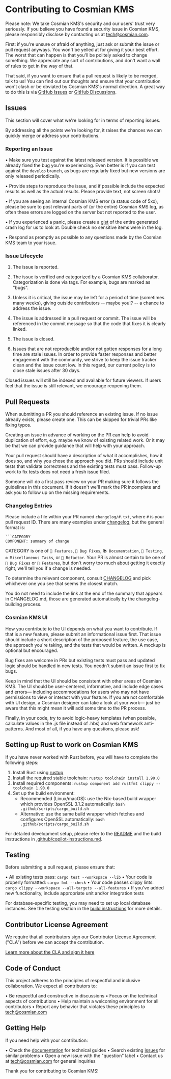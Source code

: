 # Contributing to Cosmian KMS

Please note: We take Cosmian KMS's security and our users' trust very seriously. If you believe you have found a
security issue in Cosmian KMS, please responsibly disclose by contacting us at
[tech@cosmian.com](mailto:tech@cosmian.com).

First: if you're unsure or afraid of anything, just ask or submit the issue or pull request anyways. You won't be
yelled at for giving it your best effort. The worst that can happen is that you'll be politely asked to change
something. We appreciate any sort of contributions, and don't want a wall of rules to get in the way of that.

That said, if you want to ensure that a pull request is likely to be merged, talk to us! You can find out our thoughts
and ensure that your contribution won't clash or be obviated by Cosmian KMS's normal direction. A great way to do this
is via [GitHub Issues](https://github.com/Cosmian/kms/issues) or [GitHub Discussions](https://github.com/Cosmian/kms/discussions).

## Issues

This section will cover what we're looking for in terms of reporting issues.

By addressing all the points we're looking for, it raises the chances we can quickly merge or address your contributions.

### Reporting an Issue

• Make sure you test against the latest released version. It is possible we already fixed the bug you're experiencing.
Even better is if you can test against the `develop` branch, as bugs are regularly fixed but new versions are only
released periodically.

• Provide steps to reproduce the issue, and if possible include the expected results as well as the actual results.
Please provide text, not screen shots!

• If you are seeing an internal Cosmian KMS error (a status code of 5xx), please be sure to post relevant parts of
(or the entire) Cosmian KMS log, as often these errors are logged on the server but not reported to the user.

• If you experienced a panic, please create a [gist](https://gist.github.com/) of the entire generated crash log for
us to look at. Double check no sensitive items were in the log.

• Respond as promptly as possible to any questions made by the Cosmian KMS team to your issue.

### Issue Lifecycle

1. The issue is reported.

2. The issue is verified and categorized by a Cosmian KMS collaborator. Categorization is done via tags. For example,
   bugs are marked as "bugs".

3. Unless it is critical, the issue may be left for a period of time (sometimes many weeks), giving outside
   contributors -- maybe you!? -- a chance to address the issue.

4. The issue is addressed in a pull request or commit. The issue will be referenced in the commit message so that the
   code that fixes it is clearly linked.

5. The issue is closed.

6. Issues that are not reproducible and/or not gotten responses for a long time are stale issues. In order to provide
   faster responses and better engagement with the community, we strive to keep the issue tracker clean and the issue
   count low. In this regard, our current policy is to close stale issues after 30 days.

Closed issues will still be indexed and available for future viewers. If users feel that the issue is still relevant,
we encourage reopening them.

## Pull Requests

When submitting a PR you should reference an existing issue. If no issue already exists, please create one. This can be
skipped for trivial PRs like fixing typos.

Creating an issue in advance of working on the PR can help to avoid duplication of effort, e.g. maybe we know of
existing related work. Or it may be that we can provide guidance that will help with your approach.

Your pull request should have a description of what it accomplishes, how it does so, and why you chose the approach you
did. PRs should include unit tests that validate correctness and the existing tests must pass. Follow-up work to fix
tests does not need a fresh issue filed.

Someone will do a first pass review on your PR making sure it follows the guidelines in this document. If it doesn't
we'll mark the PR incomplete and ask you to follow up on the missing requirements.

### Changelog Entries

Please include a file within your PR named `changelog/#.txt`, where `#` is your pull request ID. There are many
examples under [changelog](changelog), but the general format is:

```text
```CATEGORY
COMPONENT: summary of change
```

CATEGORY is one of `🚀 Features`, `🐛 Bug Fixes`, `📚 Documentation`, `🧪 Testing`, `⚙️ Miscellaneous Tasks`, or
`🚜 Refactor`. Your PR is almost certain to be one of `🐛 Bug Fixes` or `🚀 Features`, but don't worry too much about
getting it exactly right, we'll tell you if a change is needed.

To determine the relevant component, consult [CHANGELOG](CHANGELOG.md) and pick whichever one you see that seems the
closest match.

You do not need to include the link at the end of the summary that appears in CHANGELOG.md, those are generated
automatically by the changelog-building process.

### Cosmian KMS UI

How you contribute to the UI depends on what you want to contribute. If that is a new feature, please submit an
informational issue first. That issue should include a short description of the proposed feature, the use case, the
approach you're taking, and the tests that would be written. A mockup is optional but encouraged.

Bug fixes are welcome in PRs but existing tests must pass and updated logic should be handled in new tests. You needn't
submit an issue first to fix bugs.

Keep in mind that the UI should be consistent with other areas of Cosmian KMS. The UI should be user-centered,
informative, and include edge cases and errors— including accommodations for users who may not have permissions to view
or interact with your feature. If you are not comfortable with UI design, a Cosmian designer can take a look at your
work— just be aware that this might mean it will add some time to the PR process.

Finally, in your code, try to avoid logic-heavy templates (when possible, calculate values in the .js file instead of
.hbs) and web framework anti-patterns. And most of all, if you have any questions, please ask!

## Setting up Rust to work on Cosmian KMS

If you have never worked with Rust before, you will have to complete the following steps:

1. Install Rust using [rustup](https://rustup.rs/)
2. Install the required stable toolchain: `rustup toolchain install 1.90.0`
3. Install required components: `rustup component add rustfmt clippy --toolchain 1.90.0`
4. Set up the build environment:
    - Recommended (Linux/macOS): use the Nix-based build wrapper which provides OpenSSL 3.1.2 automatically:
       `bash .github/scripts/cargo_build.sh`
    - Alternative: use the same build wrapper which fetches and configures OpenSSL automatically:
       `bash .github/scripts/cargo_build.sh`

For detailed development setup, please refer to the [README](README.md) and the build instructions in
[.github/copilot-instructions.md](.github/copilot-instructions.md).

## Testing

Before submitting a pull request, please ensure that:

• All existing tests pass: `cargo test --workspace --lib`
• Your code is properly formatted: `cargo fmt --check`
• Your code passes clippy lints: `cargo clippy --workspace --all-targets --all-features`
• If you've added new functionality, include appropriate unit and/or integration tests

For database-specific testing, you may need to set up local database instances. See the testing section in the
[build instructions](.github/copilot-instructions.md) for more details.

## Contributor License Agreement

We require that all contributors sign our Contributor License Agreement ("CLA") before we can accept the contribution.

[Learn more about the CLA and sign it here](CLA.md)

## Code of Conduct

This project adheres to the principles of respectful and inclusive collaboration. We expect all contributors to:

• Be respectful and constructive in discussions
• Focus on the technical aspects of contributions
• Help maintain a welcoming environment for all contributors
• Report any behavior that violates these principles to [tech@cosmian.com](mailto:tech@cosmian.com)

## Getting Help

If you need help with your contribution:

• Check the [documentation](documentation/) for technical guides
• Search existing [issues](https://github.com/Cosmian/kms/issues) for similar problems
• Open a new issue with the "question" label
• Contact us at [tech@cosmian.com](mailto:tech@cosmian.com) for general inquiries

Thank you for contributing to Cosmian KMS!
